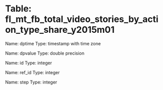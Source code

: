 Table: fl_mt_fb_total_video_stories_by_action_type_share_y2015m01
=================================================================

Name: dptime
Type: timestamp with time zone

Name: dpvalue
Type: double precision

Name: id
Type: integer

Name: ref_id
Type: integer

Name: step
Type: integer

